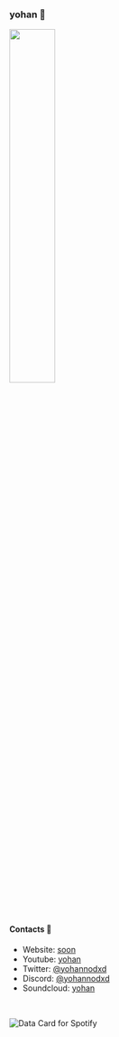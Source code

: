 ### yohan 🌃​

<a href="https://discord.com/users/262511127227924481">
  <img width="40%" src="https://lanyard.cnrad.dev/api/262511127227924481">
</a>

#### Contacts 🌉​
- Website: [soon]()
- Youtube: [yohan]([https://www.youtube.com/@yohannodxd])
- Twitter: [@yohannodxd](https://twitter.com/yohannodxd)
- Discord: [@yohannodxd](https://discord.com/users/262511127227924481)
- Soundcloud: [yohan]([https://soundcloud.com/yo4n-yohan])


<br clear="left"/>
<p align="center>
<a href="https://data-card-for-spotify.herokuapp.com/card?user_id=railqmt7yoeqsgvr270iganby">
  <img src="https://data-card-for-spotify.herokuapp.com/api/card?user_id=railqmt7yoeqsgvr270iganby" alt="Data Card for Spotify">
</a>
